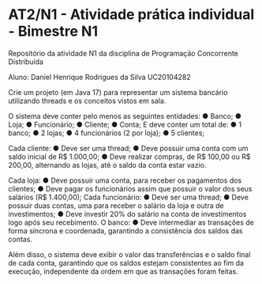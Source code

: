 # AT2/N1 - Atividade prática individual - Bimestre N1
Repositório da atividade N1 da disciplina de Programação Concorrente Distribuída

Aluno: Daniel Henrique Rodrigues da Silva
UC20104282

Crie um projeto (em Java 17) para representar um sistema bancário utilizando threads e os conceitos
vistos em sala.

O sistema deve conter pelo menos as seguintes entidades:
● Banco;
● Loja;
● Funcionário;
  ● Cliente;
  ● Conta;
  E deve conter um total de:
  ● 1 banco;
  ● 2 lojas;
  ● 4 funcionários (2 por loja);
  ● 5 clientes;
	
Cada cliente:
  ● Deve ser uma thread;
  ● Deve possuir uma conta com um saldo inicial de R$ 1.000,00;
  ● Deve realizar compras, de R$ 100,00 ou R$ 200,00, alternando as lojas, até o saldo da conta estar
  vazio.
	
Cada loja:
  ● Deve possuir uma conta, para receber os pagamentos dos clientes;
  ● Deve pagar os funcionários assim que possuir o valor dos seus salários (R$ 1.400,00);
  Cada funcionário:
  ● Deve ser uma thread;
  ● Deve possuir duas contas, uma para receber o salário da loja e outra de investimentos;
  ● Deve investir 20% do salário na conta de investimentos logo após seu recebimento.
  O banco:
  ● Deve intermediar as transações de forma síncrona e coordenada, garantindo a consistência dos
  saldos das contas.
	
Além disso, o sistema deve exibir o valor das transferências e o saldo final de cada conta, garantindo
que os saldos estejam consistentes ao fim da execução, independente da ordem em que as
transações foram feitas.

